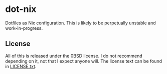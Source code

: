 # dot-nix

Dotfiles as Nix configuration. This is likely to be perpetually unstable
and work-in-progress.

## License

All of this is released under the 0BSD license. I do not recommend depending
on it, not that I expect anyone will. The license text can be found in
[LICENSE.txt](./LICENSE.txt).
